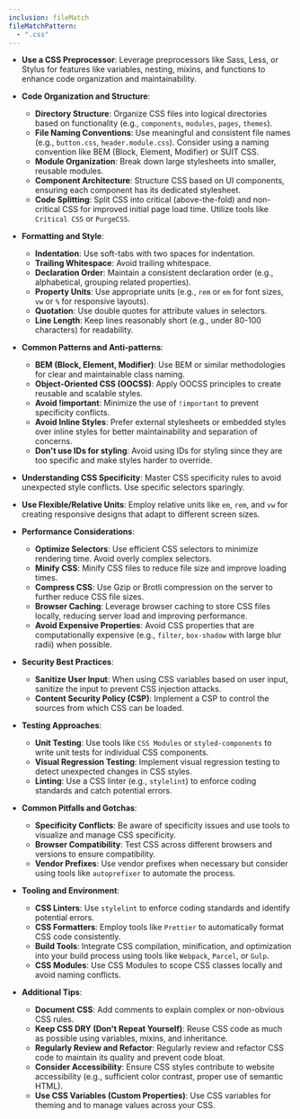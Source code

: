 ```yaml
---
inclusion: fileMatch
fileMatchPattern:
  - ".css"
---
```


* **Use a CSS Preprocessor**: Leverage preprocessors like Sass, Less, or Stylus for features like variables, nesting, mixins, and functions to enhance code organization and maintainability.

* **Code Organization and Structure**:

  * **Directory Structure**: Organize CSS files into logical directories based on functionality (e.g., `components`, `modules`, `pages`, `themes`).
  * **File Naming Conventions**: Use meaningful and consistent file names (e.g., `button.css`, `header.module.css`). Consider using a naming convention like BEM (Block, Element, Modifier) or SUIT CSS.
  * **Module Organization**: Break down large stylesheets into smaller, reusable modules.
  * **Component Architecture**: Structure CSS based on UI components, ensuring each component has its dedicated stylesheet.
  * **Code Splitting**: Split CSS into critical (above-the-fold) and non-critical CSS for improved initial page load time. Utilize tools like `Critical CSS` or `PurgeCSS`.

* **Formatting and Style**:

  * **Indentation**: Use soft-tabs with two spaces for indentation.
  * **Trailing Whitespace**: Avoid trailing whitespace.
  * **Declaration Order**: Maintain a consistent declaration order (e.g., alphabetical, grouping related properties).
  * **Property Units**: Use appropriate units (e.g., `rem` or `em` for font sizes, `vw` or `%` for responsive layouts).
  * **Quotation**: Use double quotes for attribute values in selectors.
  * **Line Length**: Keep lines reasonably short (e.g., under 80-100 characters) for readability.

* **Common Patterns and Anti-patterns**:

  * **BEM (Block, Element, Modifier)**: Use BEM or similar methodologies for clear and maintainable class naming.
  * **Object-Oriented CSS (OOCSS)**: Apply OOCSS principles to create reusable and scalable styles.
  * **Avoid !important**: Minimize the use of `!important` to prevent specificity conflicts.
  * **Avoid Inline Styles**: Prefer external stylesheets or embedded styles over inline styles for better maintainability and separation of concerns.
  * **Don't use IDs for styling**: Avoid using IDs for styling since they are too specific and make styles harder to override.

* **Understanding CSS Specificity**: Master CSS specificity rules to avoid unexpected style conflicts. Use specific selectors sparingly.

* **Use Flexible/Relative Units**: Employ relative units like `em`, `rem`, and `vw` for creating responsive designs that adapt to different screen sizes.

* **Performance Considerations**:

  * **Optimize Selectors**: Use efficient CSS selectors to minimize rendering time. Avoid overly complex selectors.
  * **Minify CSS**: Minify CSS files to reduce file size and improve loading times.
  * **Compress CSS**: Use Gzip or Brotli compression on the server to further reduce CSS file sizes.
  * **Browser Caching**: Leverage browser caching to store CSS files locally, reducing server load and improving performance.
  * **Avoid Expensive Properties**: Avoid CSS properties that are computationally expensive (e.g., `filter`, `box-shadow` with large blur radii) when possible.

* **Security Best Practices**:

  * **Sanitize User Input**: When using CSS variables based on user input, sanitize the input to prevent CSS injection attacks.
  * **Content Security Policy (CSP)**: Implement a CSP to control the sources from which CSS can be loaded.

* **Testing Approaches**:

  * **Unit Testing**: Use tools like `CSS Modules` or `styled-components` to write unit tests for individual CSS components.
  * **Visual Regression Testing**: Implement visual regression testing to detect unexpected changes in CSS styles.
  * **Linting**: Use a CSS linter (e.g., `stylelint`) to enforce coding standards and catch potential errors.

* **Common Pitfalls and Gotchas**:

  * **Specificity Conflicts**: Be aware of specificity issues and use tools to visualize and manage CSS specificity.
  * **Browser Compatibility**: Test CSS across different browsers and versions to ensure compatibility.
  * **Vendor Prefixes**: Use vendor prefixes when necessary but consider using tools like `autoprefixer` to automate the process.

* **Tooling and Environment**:

  * **CSS Linters**: Use `stylelint` to enforce coding standards and identify potential errors.
  * **CSS Formatters**: Employ tools like `Prettier` to automatically format CSS code consistently.
  * **Build Tools**: Integrate CSS compilation, minification, and optimization into your build process using tools like `Webpack`, `Parcel`, or `Gulp`.
  * **CSS Modules**: Use CSS Modules to scope CSS classes locally and avoid naming conflicts.

* **Additional Tips**:

  * **Document CSS**: Add comments to explain complex or non-obvious CSS rules.
  * **Keep CSS DRY (Don't Repeat Yourself)**: Reuse CSS code as much as possible using variables, mixins, and inheritance.
  * **Regularly Review and Refactor**: Regularly review and refactor CSS code to maintain its quality and prevent code bloat.
  * **Consider Accessibility**: Ensure CSS styles contribute to website accessibility (e.g., sufficient color contrast, proper use of semantic HTML).
  * **Use CSS Variables (Custom Properties)**: Use CSS variables for theming and to manage values across your CSS.
